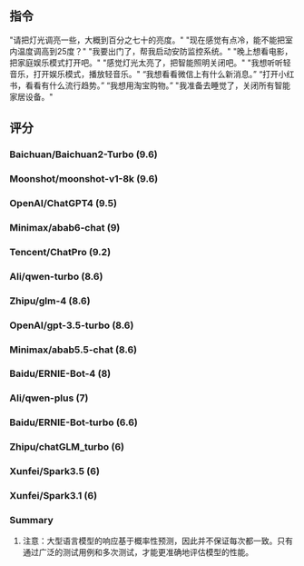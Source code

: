 ## 指令

"请把灯光调亮一些，大概到百分之七十的亮度。"
"现在感觉有点冷，能不能把室内温度调高到25度？"
"我要出门了，帮我启动安防监控系统。"
"晚上想看电影，把家庭娱乐模式打开吧。"
"感觉灯光太亮了，把智能照明关闭吧。"
"我想听听轻音乐，打开娱乐模式，播放轻音乐。"
“我想看看微信上有什么新消息。”
“打开小红书，看看有什么流行趋势。” 
“我想用淘宝购物。”
"我准备去睡觉了，关闭所有智能家居设备。"

## 评分

### Baichuan/Baichuan2-Turbo (9.6)

### Moonshot/moonshot-v1-8k  (9.6)

### OpenAI/ChatGPT4 (9.5)

### Minimax/abab6-chat (9)

### Tencent/ChatPro (9.2)

### Ali/qwen-turbo (8.6)

### Zhipu/glm-4 (8.6)

### OpenAI/gpt-3.5-turbo (8.6)

### Minimax/abab5.5-chat  (8.6)

### Baidu/ERNIE-Bot-4 (8)

### Ali/qwen-plus (7)

### Baidu/ERNIE-Bot-turbo  (6.6)

### Zhipu/chatGLM_turbo  (6)

### Xunfei/Spark3.5  (6)

### Xunfei/Spark3.1  (6)


### Summary
1. 注意：大型语言模型的响应基于概率性预测，因此并不保证每次都一致。只有通过广泛的测试用例和多次测试，才能更准确地评估模型的性能。